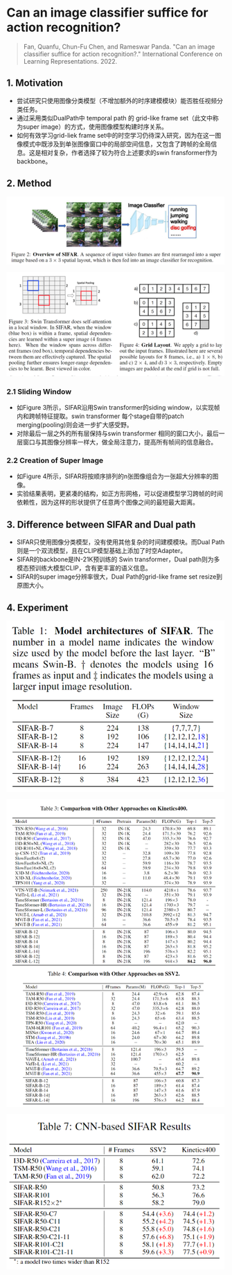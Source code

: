 # Can an image classifier suffice for action recognition?

> Fan, Quanfu, Chun-Fu Chen, and Rameswar Panda. "Can an image classifier suffice for action recognition?." International Conference on Learning Representations. 2022.

## 1. Motivation

- 尝试研究只使用图像分类模型（不增加额外的时序建模模块）能否胜任视频分类任务。
- 通过采用类似DualPath中 temporal path 的 grid-like frame set（此文中称为super image）的方式，使用图像模型构建时序关系。
- 如何有效学习grid-liek frame set中的时空学习仍待深入研究，因为在这一图像模式中既涉及到单张图像窗口中的局部空间信息，又包含了跨帧的全局信息。这是相对复杂，作者选择了较为符合上述要求的swin fransformer作为backbone。

## 2. Method

![1](https://raw.githubusercontent.com/bobochow/blog_img/main/img/sifar.png)

![2](https://raw.githubusercontent.com/bobochow/blog_img/main/img/sifar1.png)

### 2.1 Sliding Window

- 如Figure 3所示，SIFAR沿用Swin transformer的siding window，以实现帧内和跨帧特征提取。swin transformer 每个stage自带的patch merging(pooling)则会进一步扩大感受野。
- 对除最后一层之外的所有层保持与swin transformer 相同的窗口大小，最后一层窗口与其图像分辨率一样大，做全局注意力，提高所有帧间的信息融合。

### 2.2 Creation of Super Image

- 如Figure 4所示，SIFAR将按顺序排列的n张图像组合为一张超大分辨率的图像。
- 实验结果表明，更紧凑的结构，如正方形网格，可以促进模型学习跨帧的时间依赖性，因为这样的形状提供了任意两个图像之间的最短最大距离。

## 3. Difference between SIFAR and Dual path

- SIFAR只使用图像分类模型，没有使用其他复杂的时间建模模块。而Dual Path则是一个双流模型，且在CLIP模型基础上添加了时空Adapter。
- SIFAR的backbone是IN-21K预训练的 Swin transformer，Dual path则为多模态预训练大模型CLIP，含有更丰富的语义信息。
- SIFAR的super image分辨率很大，Dual Path的grid-like frame set resize到原图大小。

## 4. Experiment

![3](https://raw.githubusercontent.com/bobochow/blog_img/main/img/sifar2.png)

![4](https://raw.githubusercontent.com/bobochow/blog_img/main/img/sifar3.png)

![5](https://raw.githubusercontent.com/bobochow/blog_img/main/img/sifar4.png)
